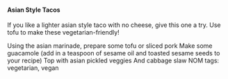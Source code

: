 #### Asian Style Tacos

If you like a lighter asian style taco with no cheese, give this one a try. Use tofu to make these 
vegetarian-friendly!

Using the asian marinade, prepare some tofu or sliced pork
Make some guacamole (add in a teaspoon of sesame oil and toasted sesame seeds to your recipe)
Top with asian pickled veggies
And cabbage slaw
NOM
tags: vegetarian, vegan
